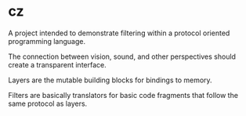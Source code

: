 # cz

A project intended to demonstrate filtering within a protocol oriented programming language.

The connection between vision, sound, and other perspectives should create a transparent interface.

Layers are the mutable building blocks for bindings to memory.

Filters are basically translators for basic code fragments that follow the same protocol as layers.

